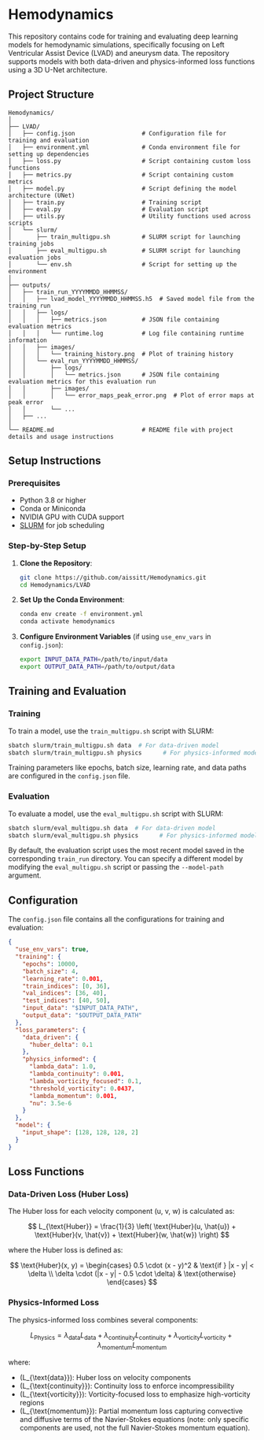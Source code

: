 # Hemodynamics

This repository contains code for training and evaluating deep learning models for hemodynamic simulations, specifically focusing on Left Ventricular Assist Device (LVAD) and aneurysm data. The repository supports models with both data-driven and physics-informed loss functions using a 3D U-Net architecture.

## Project Structure

```
Hemodynamics/                         
│
├── LVAD/                             
│   ├── config.json                   # Configuration file for training and evaluation
│   ├── environment.yml               # Conda environment file for setting up dependencies
│   ├── loss.py                       # Script containing custom loss functions
│   ├── metrics.py                    # Script containing custom metrics
│   ├── model.py                      # Script defining the model architecture (UNet)
│   ├── train.py                      # Training script
│   ├── eval.py                       # Evaluation script
│   ├── utils.py                      # Utility functions used across scripts
│   └── slurm/                        
│       ├── train_multigpu.sh         # SLURM script for launching training jobs
│       ├── eval_multigpu.sh          # SLURM script for launching evaluation jobs
│       └── env.sh                    # Script for setting up the environment
│
├── outputs/                          
│   ├── train_run_YYYYMMDD_HHMMSS/    
│   │   ├── lvad_model_YYYYMMDD_HHMMSS.h5  # Saved model file from the training run
│   │   ├── logs/                     
│   │   │   ├── metrics.json          # JSON file containing evaluation metrics
│   │   │   └── runtime.log           # Log file containing runtime information
│   │   ├── images/                   
│   │   │   └── training_history.png  # Plot of training history
│   │   └── eval_run_YYYYMMDD_HHMMSS/ 
│   │       ├── logs/                 
│   │       │   └── metrics.json      # JSON file containing evaluation metrics for this evaluation run
│   │       ├── images/               
│   │       │   └── error_maps_peak_error.png  # Plot of error maps at peak error
│   │       └── ...                   
│   ├── ...                           
│
└── README.md                         # README file with project details and usage instructions
```

## Setup Instructions

### Prerequisites

- Python 3.8 or higher
- Conda or Miniconda
- NVIDIA GPU with CUDA support
- [SLURM](https://slurm.schedmd.com/) for job scheduling

### Step-by-Step Setup

1. **Clone the Repository**:
   ```bash
   git clone https://github.com/aissitt/Hemodynamics.git
   cd Hemodynamics/LVAD

2. **Set Up the Conda Environment**:
   ```bash
   conda env create -f environment.yml
   conda activate hemodynamics
   ```

3. **Configure Environment Variables** (if using `use_env_vars` in `config.json`):
   ```bash
   export INPUT_DATA_PATH=/path/to/input/data
   export OUTPUT_DATA_PATH=/path/to/output/data
   ```

## Training and Evaluation

### Training

To train a model, use the `train_multigpu.sh` script with SLURM:

```bash
sbatch slurm/train_multigpu.sh data  # For data-driven model
sbatch slurm/train_multigpu.sh physics      # For physics-informed model
```

Training parameters like epochs, batch size, learning rate, and data paths are configured in the `config.json` file.

### Evaluation

To evaluate a model, use the `eval_multigpu.sh` script with SLURM:

```bash
sbatch slurm/eval_multigpu.sh data  # For data-driven model
sbatch slurm/eval_multigpu.sh physics      # For physics-informed model
```

By default, the evaluation script uses the most recent model saved in the corresponding `train_run` directory. You can specify a different model by modifying the `eval_multigpu.sh` script or passing the `--model-path` argument.

## Configuration

The `config.json` file contains all the configurations for training and evaluation:

```json
{
  "use_env_vars": true, 
  "training": {
    "epochs": 10000,
    "batch_size": 4,
    "learning_rate": 0.001,
    "train_indices": [0, 36],
    "val_indices": [36, 40],
    "test_indices": [40, 50],
    "input_data": "$INPUT_DATA_PATH",  
    "output_data": "$OUTPUT_DATA_PATH" 
  },
  "loss_parameters": {
    "data_driven": {
      "huber_delta": 0.1
    },
    "physics_informed": {
      "lambda_data": 1.0,
      "lambda_continuity": 0.001,
      "lambda_vorticity_focused": 0.1,
      "threshold_vorticity": 0.0437,
      "lambda_momentum": 0.001,
      "nu": 3.5e-6
    }
  },
  "model": {
    "input_shape": [128, 128, 128, 2]
  }
}
```

## Loss Functions

### Data-Driven Loss (Huber Loss)

The Huber loss for each velocity component (u, v, w) is calculated as:

$$
L_{\text{Huber}} = \frac{1}{3} \left( \text{Huber}(u, \hat{u}) + \text{Huber}(v, \hat{v}) + \text{Huber}(w, \hat{w}) \right)
$$

where the Huber loss is defined as:

$$
\text{Huber}(x, y) = 
\begin{cases} 
0.5 \cdot (x - y)^2 & \text{if } |x - y| < \delta \\
\delta \cdot (|x - y| - 0.5 \cdot \delta) & \text{otherwise}
\end{cases}
$$

### Physics-Informed Loss

The physics-informed loss combines several components:

$$
L_{\text{Physics}} = \lambda_{\text{data}}L_{\text{data}} + \lambda_{\text{continuity}}L_{\text{continuity}} + \lambda_{\text{vorticity}}L_{\text{vorticity}} + \lambda_{\text{momentum}}L_{\text{momentum}}
$$

where:

- \(L_{\text{data}}\): Huber loss on velocity components
- \(L_{\text{continuity}}\): Continuity loss to enforce incompressibility
- \(L_{\text{vorticity}}\): Vorticity-focused loss to emphasize high-vorticity regions
- \(L_{\text{momentum}}\): Partial momentum loss capturing convective and diffusive terms of the Navier-Stokes equations (note: only specific components are used, not the full Navier-Stokes momentum equation).
